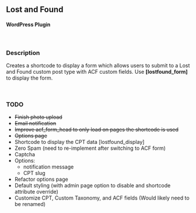 ## Lost and Found
#### WordPress Plugin
<br />

### Description
Creates a shortcode to display a form which allows users to submit to a Lost and Found custom post type with ACF custom fields. Use **[lostfound_form]** to display the form.

<br />

### TODO
- ~~Finish photo upload~~
- ~~Email notification~~
- ~~Improve acf_form_head to only load on pages the shortcode is used~~
- ~~Options page~~
- Shortcode to display the CPT data [lostfound_display]
- Zero Spam (need to re-implement after switching to ACF form)
- Captcha
- Options:
  - notification message
  - CPT slug
- Refactor options page
- Default styling (with admin page option to disable and shortcode attribute override)
- Customize CPT, Custom Taxonomy, and ACF fields (Would likely need to be renamed)